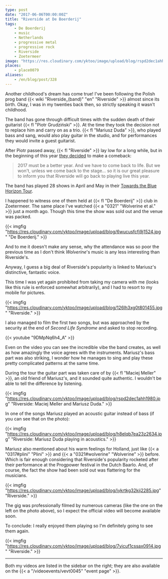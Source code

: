 ```yaml
---
type: post
date: "2017-06-06T00:00:00Z"
title: "Riverside at De Boerderij"
tags:
    - De Boerderij
    - music
    - Netherlands
    - progressive metal
    - progressive rock
    - Riverside
    - Zoetermeer
image: "https://res.cloudinary.com/yktoo/image/upload/blog/rspd2dec1ahh1980.jpg"
places:
    - place0079
aliases:
    - /en/blog/post/328
---
```


Another childhood's dream has come true! I've been following the Polish prog band {{< wiki "Riverside_(band)" "en" "Riverside" >}} almost since its birth. Okay, I was in my twenties back then, so strictly speaking it wasn't childhood.

<!--more-->

The band has gone through difficult times with the sudden death of their guitarist {{< fl "Piotr Grudziński" >}}. At the time they took the decision not to replace him and carry on as a trio. {{< fl "Mariusz Duda" >}}, who played bass and sang, would also play guitar in the studio, and for performances they would invite a guest guitarist.

After Piotr passed away, {{< fl "Riverside" >}} lay low for a long while, but in the beginning of this year [they decided](https://riversideband.pl/en/news/item/riverside-towards-the-blue-horizon-tour-2017a) to make a comeback:

> 2017 must be a better year. And we have to come back to life. But we won't, unless we come back to the stage… so it is our great pleasure to inform you that Riverside will go back to playing live this year.

The band has played 28 shows in April and May in their [Towards the Blue Horizon Tour](https://riversideband.pl/en/news/item/riverside-towards-the-blue-horizon-tour-2017a).

I happened to witness one of them held at {{< fl "De Boerderij" >}} club in Zoetermeer. The same place I've watched {{< a "0321" "Wolverine et al." >}} just a month ago. Though this time the show was sold out and the venue was packed.

{{< imgfig "https://res.cloudinary.com/yktoo/image/upload/blog/6wucusfcfj9j1524.jpg" "De Boerderij." >}}

And to me it doesn't make any sense, why the attendance was so poor the previous time as I don't think *Wolverine*'s music is any less interesting than Riverside's.

Anyway, I guess a big deal of Riverside's popularity is linked to Mariusz's distinctive, fantastic voice.

This time I was yet again prohibited from taking my camera with me (looks like this rule is enforced somewhat arbitrarily), and I had to resort to my mobile for pictures.

{{< imgfig "https://res.cloudinary.com/yktoo/image/upload/blog/126lh3xg0t801455.jpg" "Riverside." >}}

I also managed to film the first two songs, but was approached by the security at the end of *Second Life Syndrome* and asked to stop recording.

{{< youtube "9DMpNq6h4_A" >}}

Even on the video you can see the incredible vibe the band creates, as well as how amazingly the voice agrees with the instruments. Mariusz's bass part was also striking, I wonder how he manages to sing and play these pretty complicated patterns at the same time.

During the tour the guitar part was taken care of by {{< fl "Maciej Meller" >}}, an old friend of Mariusz's, and it sounded quite authentic. I wouldn't be able to tell the difference by listening.

{{< imgfig "https://res.cloudinary.com/yktoo/image/upload/blog/rspd2dec1ahh1980.jpg" "Riverside: Maciej Meller and Mariusz Duda." >}}

In one of the songs Mariusz played an acoustic guitar instead of bass (if you can see that on the photo):

{{< imgfig "https://res.cloudinary.com/yktoo/image/upload/blog/h8elqb7ea23z2634.jpg" "Riverside: Mariusz Duda playing in acoustics." >}}

Mariusz also mentioned about his warm feelings for Holland, just like {{< a "0317#plini" "Plini" >}} and {{< a "0321#wolverine" "Wolverine" >}} before. Which is fair enough considering that Riverside's popularity rocketed after their performance at the Progpower festival in the Dutch Baarlo. And, of course, the fact the show had been sold out was flattering for the musicians.

{{< imgfig "https://res.cloudinary.com/yktoo/image/upload/blog/jykrtkg32kij2285.jpg" "Riverside." >}}

The gig was professionally filmed by numerous cameras (like the one on the left on the photo above), so I expect the official video will become available soon.

To conclude: I really enjoyed them playing so I'm definitely going to see them again.

{{< imgfig "https://res.cloudinary.com/yktoo/image/upload/blog/7yicuf1cssax0914.jpg" "Riverside." >}}

---

Both my videos are listed in the sidebar on the right; they are also available on the {{< a "/videoevents/vevt0045" "event page" >}}.
